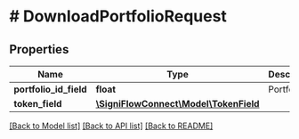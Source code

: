 # # DownloadPortfolioRequest

## Properties

Name | Type | Description | Notes
------------ | ------------- | ------------- | -------------
**portfolio_id_field** | **float** | Portfolio ID. |
**token_field** | [**\SigniFlowConnect\Model\TokenField**](TokenField.md) |  |

[[Back to Model list]](../../README.md#models) [[Back to API list]](../../README.md#endpoints) [[Back to README]](../../README.md)
